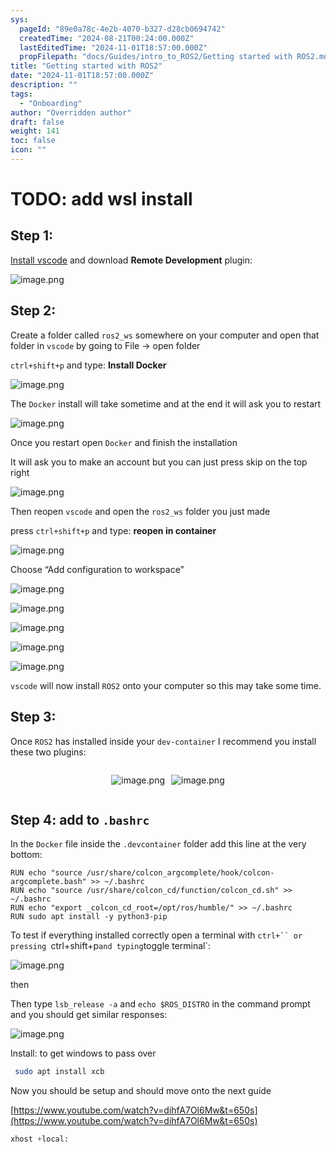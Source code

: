 ```yaml
---
sys:
  pageId: "89e0a78c-4e2b-4070-b327-d28cb0694742"
  createdTime: "2024-08-21T00:24:00.000Z"
  lastEditedTime: "2024-11-01T18:57:00.000Z"
  propFilepath: "docs/Guides/intro_to_ROS2/Getting started with ROS2.md"
title: "Getting started with ROS2"
date: "2024-11-01T18:57:00.000Z"
description: ""
tags:
  - "Onboarding"
author: "Overridden author"
draft: false
weight: 141
toc: false
icon: ""
---
```


# TODO: add wsl install

## Step 1:

[Install vscode](https://code.visualstudio.com/download) and download **Remote Development** plugin:

![image.png](https://prod-files-secure.s3.us-west-2.amazonaws.com/d518164a-d88e-44d1-a4ee-3adb3bd8bce0/efb52993-1881-4a40-b95e-6f020334f022/image.png?X-Amz-Algorithm=AWS4-HMAC-SHA256&X-Amz-Content-Sha256=UNSIGNED-PAYLOAD&X-Amz-Credential=ASIAZI2LB4662BNRPSIR%2F20250408%2Fus-west-2%2Fs3%2Faws4_request&X-Amz-Date=20250408T041035Z&X-Amz-Expires=3600&X-Amz-Security-Token=IQoJb3JpZ2luX2VjEPT%2F%2F%2F%2F%2F%2F%2F%2F%2F%2FwEaCXVzLXdlc3QtMiJIMEYCIQCGJhHln6CfXzJVV%2BRoCKkg0ZA%2FRsy0qbEj9QskJqWgQgIhAN8ZR0lY4u7d8zGT91xf5xOV9kJCn0jqq4caaJb6eF9WKv8DCG0QABoMNjM3NDIzMTgzODA1IgyHkQithbRr5P4Ug4oq3AMAv5WAAkZTiggTeSjnytWDwImm4OLvlAjXSSh%2BGlA9i3d8TcWuoXzOjLiUuGlgZF%2Bm4cYz2Iy%2FsKVX7T6KtRM9TnKxj0dH0bSoB2SeUdBBLr9TLn77D0fSYJaTDWR5OBllS5gL8k01mwg6VloFQMoYJy0xifC38HzSn2EJV%2FAmWM8B2h3HcPk3qPbxjPkFsCnqrJjY%2Fj1PBmwCyBKqZpfVBUeXRYxbGqbyxhC6tQ1zdAF4W44xsfZnN4lKMhqQRJjt1rSGaC0UYX3BlAenZACr2%2FugK%2Bym%2BrEXqLuYdWo9biTp3VW9JplMurSyOmiBdJ3gZwBDikCFhg7ImzX46xtiAvzrU5XKXAdTRV2sBGuHEgXoqR84wGmpeS5IISsR7oKQk5w2kKCWgkPIUttHa90H%2B5sloVIHrrkCU0a0WTzG8LbYxXjq9VHX8m%2BMSjIC87Qcp9%2FZHOVXEppgrKs%2B5eATK6oQDcCY77O1uELAflHFvO3C0U%2BOXQF%2BErtKnk1%2BwNJ3s58fY2DrRMI84ye5s9qPDRn4C7mfqlOp%2FSA91EV7moDDO8672kyPzBzAP1nNe8xB5sBlsyR4rp%2Byw3iuVZaqY3fNvAw1A%2FHfrF2sVgnBtz7lM9tRMWRMAjqtiTDCudK%2FBjqkAQ9MBwGc%2FSf5iZVHY%2FWC%2Bf7Dgxwpxd7AGv0KfIumusTRYVVEaSXPimLTkCKLOrMtEFn42AoJK5fFF8UjtGBdZlWWLTVSF0rev194VEAjkcKqpZ0n7UwXU85WUtZMCYF5QrtIJVfvCiVdV6VRc2ePBGatU6GbhWrFwvQ%2BDHgBp1mlesbbCYXsplb%2FGCGmywPOUKocMV%2BtkTQXybmEjBG5L8hEoNx0&X-Amz-Signature=1a2601f028b4aead8ef721ff554f9d89933e60165de813d705103c5d4370e0d8&X-Amz-SignedHeaders=host&x-id=GetObject)

## Step 2:

Create a folder called `ros2_ws` somewhere on your computer and open that folder in `vscode` by going to File → open folder 

`ctrl+shift+p` and type: **Install Docker**

![image.png](https://prod-files-secure.s3.us-west-2.amazonaws.com/d518164a-d88e-44d1-a4ee-3adb3bd8bce0/2269dc0e-1cd5-47ff-bceb-c04ad9b2eab0/image.png?X-Amz-Algorithm=AWS4-HMAC-SHA256&X-Amz-Content-Sha256=UNSIGNED-PAYLOAD&X-Amz-Credential=ASIAZI2LB4662BNRPSIR%2F20250408%2Fus-west-2%2Fs3%2Faws4_request&X-Amz-Date=20250408T041035Z&X-Amz-Expires=3600&X-Amz-Security-Token=IQoJb3JpZ2luX2VjEPT%2F%2F%2F%2F%2F%2F%2F%2F%2F%2FwEaCXVzLXdlc3QtMiJIMEYCIQCGJhHln6CfXzJVV%2BRoCKkg0ZA%2FRsy0qbEj9QskJqWgQgIhAN8ZR0lY4u7d8zGT91xf5xOV9kJCn0jqq4caaJb6eF9WKv8DCG0QABoMNjM3NDIzMTgzODA1IgyHkQithbRr5P4Ug4oq3AMAv5WAAkZTiggTeSjnytWDwImm4OLvlAjXSSh%2BGlA9i3d8TcWuoXzOjLiUuGlgZF%2Bm4cYz2Iy%2FsKVX7T6KtRM9TnKxj0dH0bSoB2SeUdBBLr9TLn77D0fSYJaTDWR5OBllS5gL8k01mwg6VloFQMoYJy0xifC38HzSn2EJV%2FAmWM8B2h3HcPk3qPbxjPkFsCnqrJjY%2Fj1PBmwCyBKqZpfVBUeXRYxbGqbyxhC6tQ1zdAF4W44xsfZnN4lKMhqQRJjt1rSGaC0UYX3BlAenZACr2%2FugK%2Bym%2BrEXqLuYdWo9biTp3VW9JplMurSyOmiBdJ3gZwBDikCFhg7ImzX46xtiAvzrU5XKXAdTRV2sBGuHEgXoqR84wGmpeS5IISsR7oKQk5w2kKCWgkPIUttHa90H%2B5sloVIHrrkCU0a0WTzG8LbYxXjq9VHX8m%2BMSjIC87Qcp9%2FZHOVXEppgrKs%2B5eATK6oQDcCY77O1uELAflHFvO3C0U%2BOXQF%2BErtKnk1%2BwNJ3s58fY2DrRMI84ye5s9qPDRn4C7mfqlOp%2FSA91EV7moDDO8672kyPzBzAP1nNe8xB5sBlsyR4rp%2Byw3iuVZaqY3fNvAw1A%2FHfrF2sVgnBtz7lM9tRMWRMAjqtiTDCudK%2FBjqkAQ9MBwGc%2FSf5iZVHY%2FWC%2Bf7Dgxwpxd7AGv0KfIumusTRYVVEaSXPimLTkCKLOrMtEFn42AoJK5fFF8UjtGBdZlWWLTVSF0rev194VEAjkcKqpZ0n7UwXU85WUtZMCYF5QrtIJVfvCiVdV6VRc2ePBGatU6GbhWrFwvQ%2BDHgBp1mlesbbCYXsplb%2FGCGmywPOUKocMV%2BtkTQXybmEjBG5L8hEoNx0&X-Amz-Signature=daca3570e7e02992bbb91c70a3aa745a5d7e2043d249e08f945321b18cb785c0&X-Amz-SignedHeaders=host&x-id=GetObject)

The `Docker` install will take sometime and at the end it will ask you to restart

![image.png](https://prod-files-secure.s3.us-west-2.amazonaws.com/d518164a-d88e-44d1-a4ee-3adb3bd8bce0/ed233f78-be33-4b1f-b89c-9c346c0e961e/image.png?X-Amz-Algorithm=AWS4-HMAC-SHA256&X-Amz-Content-Sha256=UNSIGNED-PAYLOAD&X-Amz-Credential=ASIAZI2LB4662BNRPSIR%2F20250408%2Fus-west-2%2Fs3%2Faws4_request&X-Amz-Date=20250408T041035Z&X-Amz-Expires=3600&X-Amz-Security-Token=IQoJb3JpZ2luX2VjEPT%2F%2F%2F%2F%2F%2F%2F%2F%2F%2FwEaCXVzLXdlc3QtMiJIMEYCIQCGJhHln6CfXzJVV%2BRoCKkg0ZA%2FRsy0qbEj9QskJqWgQgIhAN8ZR0lY4u7d8zGT91xf5xOV9kJCn0jqq4caaJb6eF9WKv8DCG0QABoMNjM3NDIzMTgzODA1IgyHkQithbRr5P4Ug4oq3AMAv5WAAkZTiggTeSjnytWDwImm4OLvlAjXSSh%2BGlA9i3d8TcWuoXzOjLiUuGlgZF%2Bm4cYz2Iy%2FsKVX7T6KtRM9TnKxj0dH0bSoB2SeUdBBLr9TLn77D0fSYJaTDWR5OBllS5gL8k01mwg6VloFQMoYJy0xifC38HzSn2EJV%2FAmWM8B2h3HcPk3qPbxjPkFsCnqrJjY%2Fj1PBmwCyBKqZpfVBUeXRYxbGqbyxhC6tQ1zdAF4W44xsfZnN4lKMhqQRJjt1rSGaC0UYX3BlAenZACr2%2FugK%2Bym%2BrEXqLuYdWo9biTp3VW9JplMurSyOmiBdJ3gZwBDikCFhg7ImzX46xtiAvzrU5XKXAdTRV2sBGuHEgXoqR84wGmpeS5IISsR7oKQk5w2kKCWgkPIUttHa90H%2B5sloVIHrrkCU0a0WTzG8LbYxXjq9VHX8m%2BMSjIC87Qcp9%2FZHOVXEppgrKs%2B5eATK6oQDcCY77O1uELAflHFvO3C0U%2BOXQF%2BErtKnk1%2BwNJ3s58fY2DrRMI84ye5s9qPDRn4C7mfqlOp%2FSA91EV7moDDO8672kyPzBzAP1nNe8xB5sBlsyR4rp%2Byw3iuVZaqY3fNvAw1A%2FHfrF2sVgnBtz7lM9tRMWRMAjqtiTDCudK%2FBjqkAQ9MBwGc%2FSf5iZVHY%2FWC%2Bf7Dgxwpxd7AGv0KfIumusTRYVVEaSXPimLTkCKLOrMtEFn42AoJK5fFF8UjtGBdZlWWLTVSF0rev194VEAjkcKqpZ0n7UwXU85WUtZMCYF5QrtIJVfvCiVdV6VRc2ePBGatU6GbhWrFwvQ%2BDHgBp1mlesbbCYXsplb%2FGCGmywPOUKocMV%2BtkTQXybmEjBG5L8hEoNx0&X-Amz-Signature=295246cdd48cd8bd5cad1d1c6decb09d20eba30e77e383b2111c66812c60acd1&X-Amz-SignedHeaders=host&x-id=GetObject)

Once you restart open `Docker` and finish the installation

It will ask you to make an account but you can just press skip on the top right

![image.png](https://prod-files-secure.s3.us-west-2.amazonaws.com/d518164a-d88e-44d1-a4ee-3adb3bd8bce0/21010ad9-1659-4fd9-9f59-9932a09b2a3d/image.png?X-Amz-Algorithm=AWS4-HMAC-SHA256&X-Amz-Content-Sha256=UNSIGNED-PAYLOAD&X-Amz-Credential=ASIAZI2LB4662BNRPSIR%2F20250408%2Fus-west-2%2Fs3%2Faws4_request&X-Amz-Date=20250408T041035Z&X-Amz-Expires=3600&X-Amz-Security-Token=IQoJb3JpZ2luX2VjEPT%2F%2F%2F%2F%2F%2F%2F%2F%2F%2FwEaCXVzLXdlc3QtMiJIMEYCIQCGJhHln6CfXzJVV%2BRoCKkg0ZA%2FRsy0qbEj9QskJqWgQgIhAN8ZR0lY4u7d8zGT91xf5xOV9kJCn0jqq4caaJb6eF9WKv8DCG0QABoMNjM3NDIzMTgzODA1IgyHkQithbRr5P4Ug4oq3AMAv5WAAkZTiggTeSjnytWDwImm4OLvlAjXSSh%2BGlA9i3d8TcWuoXzOjLiUuGlgZF%2Bm4cYz2Iy%2FsKVX7T6KtRM9TnKxj0dH0bSoB2SeUdBBLr9TLn77D0fSYJaTDWR5OBllS5gL8k01mwg6VloFQMoYJy0xifC38HzSn2EJV%2FAmWM8B2h3HcPk3qPbxjPkFsCnqrJjY%2Fj1PBmwCyBKqZpfVBUeXRYxbGqbyxhC6tQ1zdAF4W44xsfZnN4lKMhqQRJjt1rSGaC0UYX3BlAenZACr2%2FugK%2Bym%2BrEXqLuYdWo9biTp3VW9JplMurSyOmiBdJ3gZwBDikCFhg7ImzX46xtiAvzrU5XKXAdTRV2sBGuHEgXoqR84wGmpeS5IISsR7oKQk5w2kKCWgkPIUttHa90H%2B5sloVIHrrkCU0a0WTzG8LbYxXjq9VHX8m%2BMSjIC87Qcp9%2FZHOVXEppgrKs%2B5eATK6oQDcCY77O1uELAflHFvO3C0U%2BOXQF%2BErtKnk1%2BwNJ3s58fY2DrRMI84ye5s9qPDRn4C7mfqlOp%2FSA91EV7moDDO8672kyPzBzAP1nNe8xB5sBlsyR4rp%2Byw3iuVZaqY3fNvAw1A%2FHfrF2sVgnBtz7lM9tRMWRMAjqtiTDCudK%2FBjqkAQ9MBwGc%2FSf5iZVHY%2FWC%2Bf7Dgxwpxd7AGv0KfIumusTRYVVEaSXPimLTkCKLOrMtEFn42AoJK5fFF8UjtGBdZlWWLTVSF0rev194VEAjkcKqpZ0n7UwXU85WUtZMCYF5QrtIJVfvCiVdV6VRc2ePBGatU6GbhWrFwvQ%2BDHgBp1mlesbbCYXsplb%2FGCGmywPOUKocMV%2BtkTQXybmEjBG5L8hEoNx0&X-Amz-Signature=6ccc9c48aac3bc150b6822a2c287f54aacc9477f9f6c98a5c239c312ba548f07&X-Amz-SignedHeaders=host&x-id=GetObject)

Then reopen `vscode` and open the `ros2_ws` folder you just made

press `ctrl+shift+p` and type: **reopen in container**

![image.png](https://prod-files-secure.s3.us-west-2.amazonaws.com/d518164a-d88e-44d1-a4ee-3adb3bd8bce0/4e93b8c2-41ad-488c-8095-c74205196118/image.png?X-Amz-Algorithm=AWS4-HMAC-SHA256&X-Amz-Content-Sha256=UNSIGNED-PAYLOAD&X-Amz-Credential=ASIAZI2LB4662BNRPSIR%2F20250408%2Fus-west-2%2Fs3%2Faws4_request&X-Amz-Date=20250408T041035Z&X-Amz-Expires=3600&X-Amz-Security-Token=IQoJb3JpZ2luX2VjEPT%2F%2F%2F%2F%2F%2F%2F%2F%2F%2FwEaCXVzLXdlc3QtMiJIMEYCIQCGJhHln6CfXzJVV%2BRoCKkg0ZA%2FRsy0qbEj9QskJqWgQgIhAN8ZR0lY4u7d8zGT91xf5xOV9kJCn0jqq4caaJb6eF9WKv8DCG0QABoMNjM3NDIzMTgzODA1IgyHkQithbRr5P4Ug4oq3AMAv5WAAkZTiggTeSjnytWDwImm4OLvlAjXSSh%2BGlA9i3d8TcWuoXzOjLiUuGlgZF%2Bm4cYz2Iy%2FsKVX7T6KtRM9TnKxj0dH0bSoB2SeUdBBLr9TLn77D0fSYJaTDWR5OBllS5gL8k01mwg6VloFQMoYJy0xifC38HzSn2EJV%2FAmWM8B2h3HcPk3qPbxjPkFsCnqrJjY%2Fj1PBmwCyBKqZpfVBUeXRYxbGqbyxhC6tQ1zdAF4W44xsfZnN4lKMhqQRJjt1rSGaC0UYX3BlAenZACr2%2FugK%2Bym%2BrEXqLuYdWo9biTp3VW9JplMurSyOmiBdJ3gZwBDikCFhg7ImzX46xtiAvzrU5XKXAdTRV2sBGuHEgXoqR84wGmpeS5IISsR7oKQk5w2kKCWgkPIUttHa90H%2B5sloVIHrrkCU0a0WTzG8LbYxXjq9VHX8m%2BMSjIC87Qcp9%2FZHOVXEppgrKs%2B5eATK6oQDcCY77O1uELAflHFvO3C0U%2BOXQF%2BErtKnk1%2BwNJ3s58fY2DrRMI84ye5s9qPDRn4C7mfqlOp%2FSA91EV7moDDO8672kyPzBzAP1nNe8xB5sBlsyR4rp%2Byw3iuVZaqY3fNvAw1A%2FHfrF2sVgnBtz7lM9tRMWRMAjqtiTDCudK%2FBjqkAQ9MBwGc%2FSf5iZVHY%2FWC%2Bf7Dgxwpxd7AGv0KfIumusTRYVVEaSXPimLTkCKLOrMtEFn42AoJK5fFF8UjtGBdZlWWLTVSF0rev194VEAjkcKqpZ0n7UwXU85WUtZMCYF5QrtIJVfvCiVdV6VRc2ePBGatU6GbhWrFwvQ%2BDHgBp1mlesbbCYXsplb%2FGCGmywPOUKocMV%2BtkTQXybmEjBG5L8hEoNx0&X-Amz-Signature=f3ce33cdaf088cafa897d695f492e5e00d6b4e537c08bb69c0a75ca70adfd076&X-Amz-SignedHeaders=host&x-id=GetObject)

Choose “Add configuration to workspace”

![image.png](https://prod-files-secure.s3.us-west-2.amazonaws.com/d518164a-d88e-44d1-a4ee-3adb3bd8bce0/9560b282-5060-4989-ba37-97e7b2c22476/image.png?X-Amz-Algorithm=AWS4-HMAC-SHA256&X-Amz-Content-Sha256=UNSIGNED-PAYLOAD&X-Amz-Credential=ASIAZI2LB4662BNRPSIR%2F20250408%2Fus-west-2%2Fs3%2Faws4_request&X-Amz-Date=20250408T041035Z&X-Amz-Expires=3600&X-Amz-Security-Token=IQoJb3JpZ2luX2VjEPT%2F%2F%2F%2F%2F%2F%2F%2F%2F%2FwEaCXVzLXdlc3QtMiJIMEYCIQCGJhHln6CfXzJVV%2BRoCKkg0ZA%2FRsy0qbEj9QskJqWgQgIhAN8ZR0lY4u7d8zGT91xf5xOV9kJCn0jqq4caaJb6eF9WKv8DCG0QABoMNjM3NDIzMTgzODA1IgyHkQithbRr5P4Ug4oq3AMAv5WAAkZTiggTeSjnytWDwImm4OLvlAjXSSh%2BGlA9i3d8TcWuoXzOjLiUuGlgZF%2Bm4cYz2Iy%2FsKVX7T6KtRM9TnKxj0dH0bSoB2SeUdBBLr9TLn77D0fSYJaTDWR5OBllS5gL8k01mwg6VloFQMoYJy0xifC38HzSn2EJV%2FAmWM8B2h3HcPk3qPbxjPkFsCnqrJjY%2Fj1PBmwCyBKqZpfVBUeXRYxbGqbyxhC6tQ1zdAF4W44xsfZnN4lKMhqQRJjt1rSGaC0UYX3BlAenZACr2%2FugK%2Bym%2BrEXqLuYdWo9biTp3VW9JplMurSyOmiBdJ3gZwBDikCFhg7ImzX46xtiAvzrU5XKXAdTRV2sBGuHEgXoqR84wGmpeS5IISsR7oKQk5w2kKCWgkPIUttHa90H%2B5sloVIHrrkCU0a0WTzG8LbYxXjq9VHX8m%2BMSjIC87Qcp9%2FZHOVXEppgrKs%2B5eATK6oQDcCY77O1uELAflHFvO3C0U%2BOXQF%2BErtKnk1%2BwNJ3s58fY2DrRMI84ye5s9qPDRn4C7mfqlOp%2FSA91EV7moDDO8672kyPzBzAP1nNe8xB5sBlsyR4rp%2Byw3iuVZaqY3fNvAw1A%2FHfrF2sVgnBtz7lM9tRMWRMAjqtiTDCudK%2FBjqkAQ9MBwGc%2FSf5iZVHY%2FWC%2Bf7Dgxwpxd7AGv0KfIumusTRYVVEaSXPimLTkCKLOrMtEFn42AoJK5fFF8UjtGBdZlWWLTVSF0rev194VEAjkcKqpZ0n7UwXU85WUtZMCYF5QrtIJVfvCiVdV6VRc2ePBGatU6GbhWrFwvQ%2BDHgBp1mlesbbCYXsplb%2FGCGmywPOUKocMV%2BtkTQXybmEjBG5L8hEoNx0&X-Amz-Signature=4eeb66830d8090124ad89db974a9b1810c877c5b1ac48fb8e5e9642df220d225&X-Amz-SignedHeaders=host&x-id=GetObject)

![image.png](https://prod-files-secure.s3.us-west-2.amazonaws.com/d518164a-d88e-44d1-a4ee-3adb3bd8bce0/2ee63f81-886b-48e8-a553-dc6e5eac99e4/image.png?X-Amz-Algorithm=AWS4-HMAC-SHA256&X-Amz-Content-Sha256=UNSIGNED-PAYLOAD&X-Amz-Credential=ASIAZI2LB4662BNRPSIR%2F20250408%2Fus-west-2%2Fs3%2Faws4_request&X-Amz-Date=20250408T041035Z&X-Amz-Expires=3600&X-Amz-Security-Token=IQoJb3JpZ2luX2VjEPT%2F%2F%2F%2F%2F%2F%2F%2F%2F%2FwEaCXVzLXdlc3QtMiJIMEYCIQCGJhHln6CfXzJVV%2BRoCKkg0ZA%2FRsy0qbEj9QskJqWgQgIhAN8ZR0lY4u7d8zGT91xf5xOV9kJCn0jqq4caaJb6eF9WKv8DCG0QABoMNjM3NDIzMTgzODA1IgyHkQithbRr5P4Ug4oq3AMAv5WAAkZTiggTeSjnytWDwImm4OLvlAjXSSh%2BGlA9i3d8TcWuoXzOjLiUuGlgZF%2Bm4cYz2Iy%2FsKVX7T6KtRM9TnKxj0dH0bSoB2SeUdBBLr9TLn77D0fSYJaTDWR5OBllS5gL8k01mwg6VloFQMoYJy0xifC38HzSn2EJV%2FAmWM8B2h3HcPk3qPbxjPkFsCnqrJjY%2Fj1PBmwCyBKqZpfVBUeXRYxbGqbyxhC6tQ1zdAF4W44xsfZnN4lKMhqQRJjt1rSGaC0UYX3BlAenZACr2%2FugK%2Bym%2BrEXqLuYdWo9biTp3VW9JplMurSyOmiBdJ3gZwBDikCFhg7ImzX46xtiAvzrU5XKXAdTRV2sBGuHEgXoqR84wGmpeS5IISsR7oKQk5w2kKCWgkPIUttHa90H%2B5sloVIHrrkCU0a0WTzG8LbYxXjq9VHX8m%2BMSjIC87Qcp9%2FZHOVXEppgrKs%2B5eATK6oQDcCY77O1uELAflHFvO3C0U%2BOXQF%2BErtKnk1%2BwNJ3s58fY2DrRMI84ye5s9qPDRn4C7mfqlOp%2FSA91EV7moDDO8672kyPzBzAP1nNe8xB5sBlsyR4rp%2Byw3iuVZaqY3fNvAw1A%2FHfrF2sVgnBtz7lM9tRMWRMAjqtiTDCudK%2FBjqkAQ9MBwGc%2FSf5iZVHY%2FWC%2Bf7Dgxwpxd7AGv0KfIumusTRYVVEaSXPimLTkCKLOrMtEFn42AoJK5fFF8UjtGBdZlWWLTVSF0rev194VEAjkcKqpZ0n7UwXU85WUtZMCYF5QrtIJVfvCiVdV6VRc2ePBGatU6GbhWrFwvQ%2BDHgBp1mlesbbCYXsplb%2FGCGmywPOUKocMV%2BtkTQXybmEjBG5L8hEoNx0&X-Amz-Signature=995bdc34295c663a9c9ea46b1dc615e1142c9165c5c053e8dcb6ff3fe7444644&X-Amz-SignedHeaders=host&x-id=GetObject)

![image.png](https://prod-files-secure.s3.us-west-2.amazonaws.com/d518164a-d88e-44d1-a4ee-3adb3bd8bce0/ae1580b2-b048-407e-aed9-b584224a7a04/image.png?X-Amz-Algorithm=AWS4-HMAC-SHA256&X-Amz-Content-Sha256=UNSIGNED-PAYLOAD&X-Amz-Credential=ASIAZI2LB4662BNRPSIR%2F20250408%2Fus-west-2%2Fs3%2Faws4_request&X-Amz-Date=20250408T041035Z&X-Amz-Expires=3600&X-Amz-Security-Token=IQoJb3JpZ2luX2VjEPT%2F%2F%2F%2F%2F%2F%2F%2F%2F%2FwEaCXVzLXdlc3QtMiJIMEYCIQCGJhHln6CfXzJVV%2BRoCKkg0ZA%2FRsy0qbEj9QskJqWgQgIhAN8ZR0lY4u7d8zGT91xf5xOV9kJCn0jqq4caaJb6eF9WKv8DCG0QABoMNjM3NDIzMTgzODA1IgyHkQithbRr5P4Ug4oq3AMAv5WAAkZTiggTeSjnytWDwImm4OLvlAjXSSh%2BGlA9i3d8TcWuoXzOjLiUuGlgZF%2Bm4cYz2Iy%2FsKVX7T6KtRM9TnKxj0dH0bSoB2SeUdBBLr9TLn77D0fSYJaTDWR5OBllS5gL8k01mwg6VloFQMoYJy0xifC38HzSn2EJV%2FAmWM8B2h3HcPk3qPbxjPkFsCnqrJjY%2Fj1PBmwCyBKqZpfVBUeXRYxbGqbyxhC6tQ1zdAF4W44xsfZnN4lKMhqQRJjt1rSGaC0UYX3BlAenZACr2%2FugK%2Bym%2BrEXqLuYdWo9biTp3VW9JplMurSyOmiBdJ3gZwBDikCFhg7ImzX46xtiAvzrU5XKXAdTRV2sBGuHEgXoqR84wGmpeS5IISsR7oKQk5w2kKCWgkPIUttHa90H%2B5sloVIHrrkCU0a0WTzG8LbYxXjq9VHX8m%2BMSjIC87Qcp9%2FZHOVXEppgrKs%2B5eATK6oQDcCY77O1uELAflHFvO3C0U%2BOXQF%2BErtKnk1%2BwNJ3s58fY2DrRMI84ye5s9qPDRn4C7mfqlOp%2FSA91EV7moDDO8672kyPzBzAP1nNe8xB5sBlsyR4rp%2Byw3iuVZaqY3fNvAw1A%2FHfrF2sVgnBtz7lM9tRMWRMAjqtiTDCudK%2FBjqkAQ9MBwGc%2FSf5iZVHY%2FWC%2Bf7Dgxwpxd7AGv0KfIumusTRYVVEaSXPimLTkCKLOrMtEFn42AoJK5fFF8UjtGBdZlWWLTVSF0rev194VEAjkcKqpZ0n7UwXU85WUtZMCYF5QrtIJVfvCiVdV6VRc2ePBGatU6GbhWrFwvQ%2BDHgBp1mlesbbCYXsplb%2FGCGmywPOUKocMV%2BtkTQXybmEjBG5L8hEoNx0&X-Amz-Signature=bc571479f2ebd722a49f144f388ee89cdccee0db450c3a224e2655d1da702f06&X-Amz-SignedHeaders=host&x-id=GetObject)

![image.png](https://prod-files-secure.s3.us-west-2.amazonaws.com/d518164a-d88e-44d1-a4ee-3adb3bd8bce0/53255b28-f75e-430f-b9e3-c0ac8577e42b/image.png?X-Amz-Algorithm=AWS4-HMAC-SHA256&X-Amz-Content-Sha256=UNSIGNED-PAYLOAD&X-Amz-Credential=ASIAZI2LB4662BNRPSIR%2F20250408%2Fus-west-2%2Fs3%2Faws4_request&X-Amz-Date=20250408T041035Z&X-Amz-Expires=3600&X-Amz-Security-Token=IQoJb3JpZ2luX2VjEPT%2F%2F%2F%2F%2F%2F%2F%2F%2F%2FwEaCXVzLXdlc3QtMiJIMEYCIQCGJhHln6CfXzJVV%2BRoCKkg0ZA%2FRsy0qbEj9QskJqWgQgIhAN8ZR0lY4u7d8zGT91xf5xOV9kJCn0jqq4caaJb6eF9WKv8DCG0QABoMNjM3NDIzMTgzODA1IgyHkQithbRr5P4Ug4oq3AMAv5WAAkZTiggTeSjnytWDwImm4OLvlAjXSSh%2BGlA9i3d8TcWuoXzOjLiUuGlgZF%2Bm4cYz2Iy%2FsKVX7T6KtRM9TnKxj0dH0bSoB2SeUdBBLr9TLn77D0fSYJaTDWR5OBllS5gL8k01mwg6VloFQMoYJy0xifC38HzSn2EJV%2FAmWM8B2h3HcPk3qPbxjPkFsCnqrJjY%2Fj1PBmwCyBKqZpfVBUeXRYxbGqbyxhC6tQ1zdAF4W44xsfZnN4lKMhqQRJjt1rSGaC0UYX3BlAenZACr2%2FugK%2Bym%2BrEXqLuYdWo9biTp3VW9JplMurSyOmiBdJ3gZwBDikCFhg7ImzX46xtiAvzrU5XKXAdTRV2sBGuHEgXoqR84wGmpeS5IISsR7oKQk5w2kKCWgkPIUttHa90H%2B5sloVIHrrkCU0a0WTzG8LbYxXjq9VHX8m%2BMSjIC87Qcp9%2FZHOVXEppgrKs%2B5eATK6oQDcCY77O1uELAflHFvO3C0U%2BOXQF%2BErtKnk1%2BwNJ3s58fY2DrRMI84ye5s9qPDRn4C7mfqlOp%2FSA91EV7moDDO8672kyPzBzAP1nNe8xB5sBlsyR4rp%2Byw3iuVZaqY3fNvAw1A%2FHfrF2sVgnBtz7lM9tRMWRMAjqtiTDCudK%2FBjqkAQ9MBwGc%2FSf5iZVHY%2FWC%2Bf7Dgxwpxd7AGv0KfIumusTRYVVEaSXPimLTkCKLOrMtEFn42AoJK5fFF8UjtGBdZlWWLTVSF0rev194VEAjkcKqpZ0n7UwXU85WUtZMCYF5QrtIJVfvCiVdV6VRc2ePBGatU6GbhWrFwvQ%2BDHgBp1mlesbbCYXsplb%2FGCGmywPOUKocMV%2BtkTQXybmEjBG5L8hEoNx0&X-Amz-Signature=5d07771fc939e65eecceca2770a6ac92f01f8f07cccfa191a849bdcd3e46ed5f&X-Amz-SignedHeaders=host&x-id=GetObject)

![image.png](https://prod-files-secure.s3.us-west-2.amazonaws.com/d518164a-d88e-44d1-a4ee-3adb3bd8bce0/7c562767-5af9-4ffb-97d1-327bcdf4ee00/image.png?X-Amz-Algorithm=AWS4-HMAC-SHA256&X-Amz-Content-Sha256=UNSIGNED-PAYLOAD&X-Amz-Credential=ASIAZI2LB4662BNRPSIR%2F20250408%2Fus-west-2%2Fs3%2Faws4_request&X-Amz-Date=20250408T041035Z&X-Amz-Expires=3600&X-Amz-Security-Token=IQoJb3JpZ2luX2VjEPT%2F%2F%2F%2F%2F%2F%2F%2F%2F%2FwEaCXVzLXdlc3QtMiJIMEYCIQCGJhHln6CfXzJVV%2BRoCKkg0ZA%2FRsy0qbEj9QskJqWgQgIhAN8ZR0lY4u7d8zGT91xf5xOV9kJCn0jqq4caaJb6eF9WKv8DCG0QABoMNjM3NDIzMTgzODA1IgyHkQithbRr5P4Ug4oq3AMAv5WAAkZTiggTeSjnytWDwImm4OLvlAjXSSh%2BGlA9i3d8TcWuoXzOjLiUuGlgZF%2Bm4cYz2Iy%2FsKVX7T6KtRM9TnKxj0dH0bSoB2SeUdBBLr9TLn77D0fSYJaTDWR5OBllS5gL8k01mwg6VloFQMoYJy0xifC38HzSn2EJV%2FAmWM8B2h3HcPk3qPbxjPkFsCnqrJjY%2Fj1PBmwCyBKqZpfVBUeXRYxbGqbyxhC6tQ1zdAF4W44xsfZnN4lKMhqQRJjt1rSGaC0UYX3BlAenZACr2%2FugK%2Bym%2BrEXqLuYdWo9biTp3VW9JplMurSyOmiBdJ3gZwBDikCFhg7ImzX46xtiAvzrU5XKXAdTRV2sBGuHEgXoqR84wGmpeS5IISsR7oKQk5w2kKCWgkPIUttHa90H%2B5sloVIHrrkCU0a0WTzG8LbYxXjq9VHX8m%2BMSjIC87Qcp9%2FZHOVXEppgrKs%2B5eATK6oQDcCY77O1uELAflHFvO3C0U%2BOXQF%2BErtKnk1%2BwNJ3s58fY2DrRMI84ye5s9qPDRn4C7mfqlOp%2FSA91EV7moDDO8672kyPzBzAP1nNe8xB5sBlsyR4rp%2Byw3iuVZaqY3fNvAw1A%2FHfrF2sVgnBtz7lM9tRMWRMAjqtiTDCudK%2FBjqkAQ9MBwGc%2FSf5iZVHY%2FWC%2Bf7Dgxwpxd7AGv0KfIumusTRYVVEaSXPimLTkCKLOrMtEFn42AoJK5fFF8UjtGBdZlWWLTVSF0rev194VEAjkcKqpZ0n7UwXU85WUtZMCYF5QrtIJVfvCiVdV6VRc2ePBGatU6GbhWrFwvQ%2BDHgBp1mlesbbCYXsplb%2FGCGmywPOUKocMV%2BtkTQXybmEjBG5L8hEoNx0&X-Amz-Signature=a78f89e185ed5dbecfec533ac9a54c8ec2af5d355c9473471d731f943e2f1321&X-Amz-SignedHeaders=host&x-id=GetObject)

`vscode` will now install `ROS2` onto your computer so this may take some time.

## Step 3:

Once `ROS2` has installed inside your `dev-container` I recommend you install these two plugins:

<div style="display: flex;flex-direction: row; column-gap:10px; max-width: 630px;justify-content: center;">
<div>

![image.png](https://prod-files-secure.s3.us-west-2.amazonaws.com/d518164a-d88e-44d1-a4ee-3adb3bd8bce0/3fc3d550-5a54-4ba1-ba6b-faa01cdb7369/image.png?X-Amz-Algorithm=AWS4-HMAC-SHA256&X-Amz-Content-Sha256=UNSIGNED-PAYLOAD&X-Amz-Credential=ASIAZI2LB4666NL5MHL2%2F20250408%2Fus-west-2%2Fs3%2Faws4_request&X-Amz-Date=20250408T041043Z&X-Amz-Expires=3600&X-Amz-Security-Token=IQoJb3JpZ2luX2VjEPT%2F%2F%2F%2F%2F%2F%2F%2F%2F%2FwEaCXVzLXdlc3QtMiJIMEYCIQDUbfzKtIPYm%2F5nmxyBlzntXgVSg4xpxCaUp0JVegM8NQIhAI8dxU%2Fyor9dJS0nJ23lBTf2As9YDWgJBSviZ31k6wvAKv8DCG0QABoMNjM3NDIzMTgzODA1Igxfs11GaXNwh4mJ5Jkq3ANxBNOga%2BglVpW1T%2BtV96j1OmY3%2FkfnnoygRassnTz1Kc2m5d50WHGOLDNmNfML58iZWt8pGmm5HvVQhfmVdNohBEXZdGQmzTTjmt1matLbdDXkt9xSFGOWhTxoUxjXVIE8fsAUqYjHPvj04C3HMaqGQEXx7tmjptdIfVKii7dhkhmR1mzfsIGPp2%2FITqgEKaLOZiePW0nAKH6PCj%2BkOi6GvvJUmyGgqXEKMvOIQKy%2B%2FmxyKFb8HSrd2zJgP5wkNywKB09Msv7BDBAjJfOvuCWQ0rqM8rjDHvxZht6svT%2BMGGEh4MpgeO%2FaMjQ%2BMUJ1rlxT5fpXojp4i068kS6Bm3EnLT6Fjmwr%2FIPobsiHHWEmHWhqZVDZ1UY%2FWBqLZtfTut9sgTXIJE%2FNH3ILaadpOVCAMiFG6JAT5qtfbe2vYB4aVkcg9C64SrwvNKf55v3fl%2FBA4jysLt9lHQkBV3dipLtdoeujCCFW1NwjJbX%2Br4eitZZZcwac%2BQwXFSSCuGinEPl6kMSsCJB2ek0Cme%2BkCjpJQSbxZ5qfCUG36v%2BqEdPWze97ddNcjH2gcmw5xv38t4evtvvsO84jmUYlL25SPI54Uj%2Fbzo%2BXIZA39N0H0dJoh%2FL2AgcsRytQU3SUTjDYuNK%2FBjqkAfx8hu2A%2FHgZZy4uh%2B059yK941eF9%2BTv8I07gLDBkC6EbIqPAbwIvSIv3Mkomu%2BU2Am0w8sVkNx4FJAtgoy15NZVURVWebYB4kLZoemQQhGmpEJB1b8HXibmaeb6oB4Y3LRpkxHUPvNI7zf8EI%2FcVus7Nv8BH7YF%2F15%2F58p4yi3V1flSVDaCMB7N5JT9Xeb7iMRIydAZTUy9HvQyw7STxaa9uZ%2F%2F&X-Amz-Signature=49b9c1c83adeef13e9ebbee411c927d10bbed39dc13485c868e626e8b7fd11df&X-Amz-SignedHeaders=host&x-id=GetObject)

</div>
<div>

![image.png](https://prod-files-secure.s3.us-west-2.amazonaws.com/d518164a-d88e-44d1-a4ee-3adb3bd8bce0/d994cc66-13c2-4093-a5a3-f84cf4601a82/image.png?X-Amz-Algorithm=AWS4-HMAC-SHA256&X-Amz-Content-Sha256=UNSIGNED-PAYLOAD&X-Amz-Credential=ASIAZI2LB4666T5OJGAB%2F20250408%2Fus-west-2%2Fs3%2Faws4_request&X-Amz-Date=20250408T041044Z&X-Amz-Expires=3600&X-Amz-Security-Token=IQoJb3JpZ2luX2VjEPT%2F%2F%2F%2F%2F%2F%2F%2F%2F%2FwEaCXVzLXdlc3QtMiJIMEYCIQDS2hnsaXfx0K2QJovIo0mIxF6wbV6QUAfxMi4vFQnVtAIhAP6%2F%2Bll6yrVB%2FPizULBi5aahP%2FlTa4a2bEwXeU80j%2BkhKv8DCG0QABoMNjM3NDIzMTgzODA1IgzvJYSC6nES63hE7HQq3AMlw9U9F7OeyQXMpgiJ%2B0Q%2BgXn4754hM42D6OiWGj2uuWRV0JPSowZlhbQU1uwXCAldSeE75cS8%2FRfIbCO3VL2hKBRT9QzWv4hbcxTg6NDMuD%2FIeihpeAYvjgJc9vsIoXquAb3ZXMftMhbSapRV0FH5gbuDV0pHCG0iVP9eH1DrgX2mYzSHUMeVTr6DOONGknK5iqh3h5ulUOjTls1rFym%2F9WOCakU9naJlJ6RS9GybzCNLmjOevwia5k1DMIWu6nWfHdLslz77Y%2BoFbUXIMaHwLu7ErTTprofxKmIxnqx6VBltclnOrJlKweQrOSYZXV7Bra8dXje%2FLbC%2FIisIopWNFKHX7lGRxyImXvmO1HX8bdp02BqaAjCdAE2AB%2BsN3pgkLS5EODk9pEotrQzFElRXJWwHlirPb4mDUOJJr5E5i7XWjoxs9OwNZZAQ0SU4vrIdFsXHjFXsMIXOuRM%2FKr4PoZMVn3ctHQSNzYQZUckzZbdY8so1pc2TYQAJt6szuU7l6kZBUYQ0LxXfG4Y3BSa2F0zLlr55F3cOPbK1fgKMmlB8Zu8TD9BnZ55uJPDPqmiYBkvTQDn7qTREg0gHth0XqC5jEdu%2FmEVsUaQVWjJ94JJXuQ35uFO4qEwd6zDHuNK%2FBjqkAWeviunC0e3%2FPF5JbaenzXZWlPxUL5cJTA0oxpK6HNvzR7VDS8qV0TNpX7ij%2FzOsi%2FE87W8ELu4pgcPwP51u8o8CForgsyPClNvr9lpnOzAA9CKWu3WW9s072VsjFGwuxraeSdV8ZzTgKZBJw4cyUQNJL0e1hwH%2F0BBJ2s8OjZvCDGfXXnWVHsqNFFdzW9mhk6xgBIspiG67Mi9X88Vl4DCj%2F5%2Fq&X-Amz-Signature=244b4971578313b6773555f94fe557dce30473ecec47bc84b429a6000e8fa049&X-Amz-SignedHeaders=host&x-id=GetObject)

</div>
</div>

## Step 4: add to `.bashrc`

In the `Docker` file inside the `.devcontainer` folder add this line at the very bottom: 

```docker
RUN echo "source /usr/share/colcon_argcomplete/hook/colcon-argcomplete.bash" >> ~/.bashrc
RUN echo "source /usr/share/colcon_cd/function/colcon_cd.sh" >> ~/.bashrc
RUN echo "export _colcon_cd_root=/opt/ros/humble/" >> ~/.bashrc
RUN sudo apt install -y python3-pip 
```

To test if everything installed correctly open a terminal with `ctrl+`` or pressing `ctrl+shift+p` and typing `toggle terminal`:

![image.png](https://prod-files-secure.s3.us-west-2.amazonaws.com/d518164a-d88e-44d1-a4ee-3adb3bd8bce0/6a4943d8-b04e-4c02-9a58-775f3384d1a5/image.png?X-Amz-Algorithm=AWS4-HMAC-SHA256&X-Amz-Content-Sha256=UNSIGNED-PAYLOAD&X-Amz-Credential=ASIAZI2LB4662BNRPSIR%2F20250408%2Fus-west-2%2Fs3%2Faws4_request&X-Amz-Date=20250408T041035Z&X-Amz-Expires=3600&X-Amz-Security-Token=IQoJb3JpZ2luX2VjEPT%2F%2F%2F%2F%2F%2F%2F%2F%2F%2FwEaCXVzLXdlc3QtMiJIMEYCIQCGJhHln6CfXzJVV%2BRoCKkg0ZA%2FRsy0qbEj9QskJqWgQgIhAN8ZR0lY4u7d8zGT91xf5xOV9kJCn0jqq4caaJb6eF9WKv8DCG0QABoMNjM3NDIzMTgzODA1IgyHkQithbRr5P4Ug4oq3AMAv5WAAkZTiggTeSjnytWDwImm4OLvlAjXSSh%2BGlA9i3d8TcWuoXzOjLiUuGlgZF%2Bm4cYz2Iy%2FsKVX7T6KtRM9TnKxj0dH0bSoB2SeUdBBLr9TLn77D0fSYJaTDWR5OBllS5gL8k01mwg6VloFQMoYJy0xifC38HzSn2EJV%2FAmWM8B2h3HcPk3qPbxjPkFsCnqrJjY%2Fj1PBmwCyBKqZpfVBUeXRYxbGqbyxhC6tQ1zdAF4W44xsfZnN4lKMhqQRJjt1rSGaC0UYX3BlAenZACr2%2FugK%2Bym%2BrEXqLuYdWo9biTp3VW9JplMurSyOmiBdJ3gZwBDikCFhg7ImzX46xtiAvzrU5XKXAdTRV2sBGuHEgXoqR84wGmpeS5IISsR7oKQk5w2kKCWgkPIUttHa90H%2B5sloVIHrrkCU0a0WTzG8LbYxXjq9VHX8m%2BMSjIC87Qcp9%2FZHOVXEppgrKs%2B5eATK6oQDcCY77O1uELAflHFvO3C0U%2BOXQF%2BErtKnk1%2BwNJ3s58fY2DrRMI84ye5s9qPDRn4C7mfqlOp%2FSA91EV7moDDO8672kyPzBzAP1nNe8xB5sBlsyR4rp%2Byw3iuVZaqY3fNvAw1A%2FHfrF2sVgnBtz7lM9tRMWRMAjqtiTDCudK%2FBjqkAQ9MBwGc%2FSf5iZVHY%2FWC%2Bf7Dgxwpxd7AGv0KfIumusTRYVVEaSXPimLTkCKLOrMtEFn42AoJK5fFF8UjtGBdZlWWLTVSF0rev194VEAjkcKqpZ0n7UwXU85WUtZMCYF5QrtIJVfvCiVdV6VRc2ePBGatU6GbhWrFwvQ%2BDHgBp1mlesbbCYXsplb%2FGCGmywPOUKocMV%2BtkTQXybmEjBG5L8hEoNx0&X-Amz-Signature=fff03188b7e04f6f5eac2751aa633c7829c193ee0946b5748728cd5f83175ea7&X-Amz-SignedHeaders=host&x-id=GetObject)

then 

Then type `lsb_release -a` and `echo $ROS_DISTRO` in the command prompt and you should get similar responses:

![image.png](https://prod-files-secure.s3.us-west-2.amazonaws.com/d518164a-d88e-44d1-a4ee-3adb3bd8bce0/3e635dec-a805-4e85-8b9e-d000e5b71a4e/image.png?X-Amz-Algorithm=AWS4-HMAC-SHA256&X-Amz-Content-Sha256=UNSIGNED-PAYLOAD&X-Amz-Credential=ASIAZI2LB4662BNRPSIR%2F20250408%2Fus-west-2%2Fs3%2Faws4_request&X-Amz-Date=20250408T041035Z&X-Amz-Expires=3600&X-Amz-Security-Token=IQoJb3JpZ2luX2VjEPT%2F%2F%2F%2F%2F%2F%2F%2F%2F%2FwEaCXVzLXdlc3QtMiJIMEYCIQCGJhHln6CfXzJVV%2BRoCKkg0ZA%2FRsy0qbEj9QskJqWgQgIhAN8ZR0lY4u7d8zGT91xf5xOV9kJCn0jqq4caaJb6eF9WKv8DCG0QABoMNjM3NDIzMTgzODA1IgyHkQithbRr5P4Ug4oq3AMAv5WAAkZTiggTeSjnytWDwImm4OLvlAjXSSh%2BGlA9i3d8TcWuoXzOjLiUuGlgZF%2Bm4cYz2Iy%2FsKVX7T6KtRM9TnKxj0dH0bSoB2SeUdBBLr9TLn77D0fSYJaTDWR5OBllS5gL8k01mwg6VloFQMoYJy0xifC38HzSn2EJV%2FAmWM8B2h3HcPk3qPbxjPkFsCnqrJjY%2Fj1PBmwCyBKqZpfVBUeXRYxbGqbyxhC6tQ1zdAF4W44xsfZnN4lKMhqQRJjt1rSGaC0UYX3BlAenZACr2%2FugK%2Bym%2BrEXqLuYdWo9biTp3VW9JplMurSyOmiBdJ3gZwBDikCFhg7ImzX46xtiAvzrU5XKXAdTRV2sBGuHEgXoqR84wGmpeS5IISsR7oKQk5w2kKCWgkPIUttHa90H%2B5sloVIHrrkCU0a0WTzG8LbYxXjq9VHX8m%2BMSjIC87Qcp9%2FZHOVXEppgrKs%2B5eATK6oQDcCY77O1uELAflHFvO3C0U%2BOXQF%2BErtKnk1%2BwNJ3s58fY2DrRMI84ye5s9qPDRn4C7mfqlOp%2FSA91EV7moDDO8672kyPzBzAP1nNe8xB5sBlsyR4rp%2Byw3iuVZaqY3fNvAw1A%2FHfrF2sVgnBtz7lM9tRMWRMAjqtiTDCudK%2FBjqkAQ9MBwGc%2FSf5iZVHY%2FWC%2Bf7Dgxwpxd7AGv0KfIumusTRYVVEaSXPimLTkCKLOrMtEFn42AoJK5fFF8UjtGBdZlWWLTVSF0rev194VEAjkcKqpZ0n7UwXU85WUtZMCYF5QrtIJVfvCiVdV6VRc2ePBGatU6GbhWrFwvQ%2BDHgBp1mlesbbCYXsplb%2FGCGmywPOUKocMV%2BtkTQXybmEjBG5L8hEoNx0&X-Amz-Signature=3c1e133c6a2a6addb103d5f27576e45c16ee86b7175ee480f8f7e2c8cc2ff213&X-Amz-SignedHeaders=host&x-id=GetObject)

Install:  to get windows to pass over

```bash
 sudo apt install xcb
```

Now you should be setup and should move onto the next guide 

[https://www.youtube.com/watch?v=dihfA7Ol6Mw&t=650s](https://www.youtube.com/watch?v=dihfA7Ol6Mw&t=650s)

```python
xhost +local:
```
